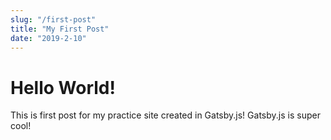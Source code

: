 ```yaml
---
slug: "/first-post"
title: "My First Post"
date: "2019-2-10"
---
```


# Hello World!

This is first post for my practice site created in Gatsby.js! Gatsby.js is super cool!
